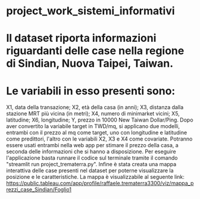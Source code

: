 # project_work_sistemi_informativi
# Il dataset riporta informazioni riguardanti delle case nella regione di Sindian, Nuova Taipei, Taiwan. 
# Le variabili in esso presenti sono:
X1, data della transazione;
X2, età della casa (in anni);
X3, distanza dalla stazione MRT più vicina (in metri);
X4, numero di minimarket vicini;
X5, latitudine;
X6, longitudine;
Y, prezzo in 10000 New Taiwan Dollar/Ping.
Dopo aver convertito la variabile target in TWD/mq, si applicano due modelli, entrambi con il prezzo al mq come target, uno con longitudine e latitudine come predittori, l'altro con le variabili X2, X3 e X4 come covariate. Potranno essere usati entrambi nella web app per stimare il prezzo della casa, a seconda delle informazioni che si hanno a disposizione.
Per eseguire l'applicazione basta runnare il codice sul terminale tramite il comando "streamlit run project_trematerra.py".
Infine è stata creata una mappa interattiva delle case presenti nel dataset per poterne visualizzare la posizione e le caratteristiche.
La mappa è visualizzabile al seguente link: https://public.tableau.com/app/profile/raffaele.trematerra3300/viz/mappa_prezzi_case_Sindian/Foglio1
